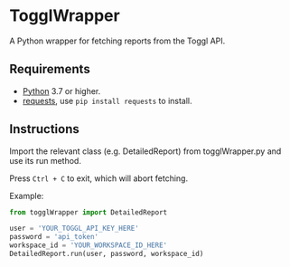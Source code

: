 # TogglWrapper

A Python wrapper for fetching reports from the Toggl API.

## Requirements

* [Python](https://www.python.org/downloads/) 3.7 or higher.
* [requests](https://pypi.org/project/requests/), use `pip install requests` to install.

## Instructions

Import the relevant class (e.g. DetailedReport) from togglWrapper.py and use its run method.

Press `Ctrl + C` to exit, which will abort fetching.

Example:

```python
from togglWrapper import DetailedReport

user = 'YOUR_TOGGL_API_KEY_HERE'
password = 'api_token'
workspace_id = 'YOUR_WORKSPACE_ID_HERE'
DetailedReport.run(user, password, workspace_id)
```
